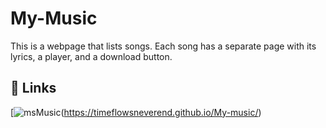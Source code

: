 
# My-Music

This is a webpage that lists songs. Each song has a separate page with its lyrics, a player, and a download button.


## 🔗 Links
[![msMusic](https://imgs.search.brave.com/rHVts1hvKYk3C7mKWFii0kM3tgzpJbOmfdM-Xk1gjow/rs:fit:500:0:0:0/g:ce/aHR0cHM6Ly90My5m/dGNkbi5uZXQvanBn/LzAwLzU2LzIzLzAw/LzM2MF9GXzU2MjMw/MDUzX1VQQ2NpUjhX/WnJINURlQ1lWYlBE/OWRhVk1adzBYdEly/LmpwZw)(https://timeflowsneverend.github.io/My-music/)


